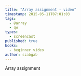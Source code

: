 ```yaml
---
title: "Array assignment - video"
timestamp: 2015-05-11T07:01:03
tags:
  - @array
  - qw
types:
  - screencast
published: true
books:
  - beginner_video
author: szabgab
---
```



Array assignment


<slidecast file="beginner-perl/array-assignment" youtube="odFAkM7fxGU" />

